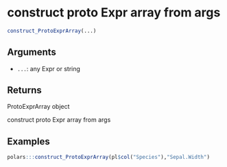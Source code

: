 # construct proto Expr array from args

```r
construct_ProtoExprArray(...)
```

## Arguments

- `...`: any Expr or string

## Returns

ProtoExprArray object

construct proto Expr array from args

## Examples

```r
polars:::construct_ProtoExprArray(pl$col("Species"),"Sepal.Width")
```